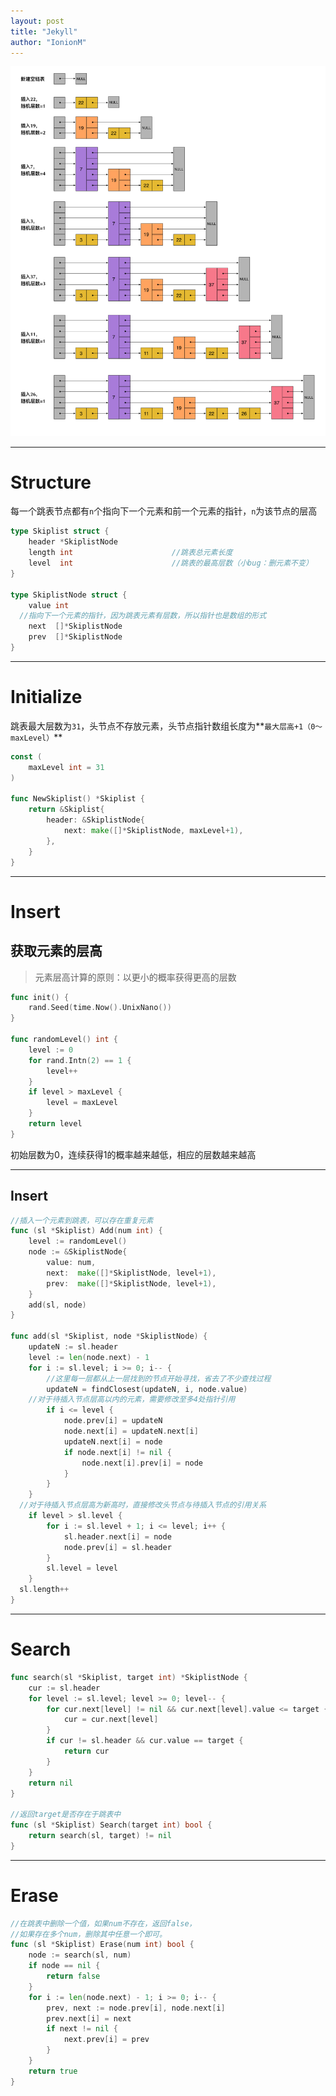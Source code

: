 ```yaml
---
layout: post
title: "Jekyll"
author: "IonionM"
---
```


![skiplist](https://github.com/ionionm/DataStructure/blob/master/skiplist/asserts/skiplist.png?raw=true)

---

# Structure

每一个跳表节点都有`n`个指向下一个元素和前一个元素的指针，`n`为该节点的层高

```go
type Skiplist struct {
	header *SkiplistNode
	length int						//跳表总元素长度
	level  int						//跳表的最高层数（小bug：删元素不变）
}

type SkiplistNode struct {
	value int						
  //指向下一个元素的指针，因为跳表元素有层数，所以指针也是数组的形式
	next  []*SkiplistNode	
	prev  []*SkiplistNode
}
```

---



# Initialize

跳表最大层数为`31`，头节点不存放元素，头节点指针数组长度为**`最大层高+1（0～maxLevel）`**

```go
const (
	maxLevel int = 31
)

func NewSkiplist() *Skiplist {
	return &Skiplist{
		header: &SkiplistNode{
			next: make([]*SkiplistNode, maxLevel+1),
		},
	}
}
```

---

# Insert

## 获取元素的层高

> 元素层高计算的原则：以更小的概率获得更高的层数

```go
func init() {
	rand.Seed(time.Now().UnixNano())
}

func randomLevel() int {
	level := 0
	for rand.Intn(2) == 1 {
		level++
	}
	if level > maxLevel {
		level = maxLevel
	}
	return level
}
```

初始层数为0，连续获得1的概率越来越低，相应的层数越来越高

---

## Insert

```go
//插入一个元素到跳表，可以存在重复元素
func (sl *Skiplist) Add(num int) {
	level := randomLevel()
	node := &SkiplistNode{
		value: num,
		next:  make([]*SkiplistNode, level+1),
		prev:  make([]*SkiplistNode, level+1),
	}
	add(sl, node)
}

func add(sl *Skiplist, node *SkiplistNode) {
	updateN := sl.header
	level := len(node.next) - 1
	for i := sl.level; i >= 0; i-- {
		//这里每一层都从上一层找到的节点开始寻找，省去了不少查找过程
		updateN = findClosest(updateN, i, node.value)
    //对于待插入节点层高以内的元素，需要修改至多4处指针引用
		if i <= level {
			node.prev[i] = updateN
			node.next[i] = updateN.next[i]
			updateN.next[i] = node
			if node.next[i] != nil {
				node.next[i].prev[i] = node
			}
		}
	}
  //对于待插入节点层高为新高时，直接修改头节点与待插入节点的引用关系
	if level > sl.level {
		for i := sl.level + 1; i <= level; i++ {
			sl.header.next[i] = node
			node.prev[i] = sl.header
		}
		sl.level = level
	}
  sl.length++
}
```

---

# Search

```go
func search(sl *Skiplist, target int) *SkiplistNode {
	cur := sl.header
	for level := sl.level; level >= 0; level-- {
		for cur.next[level] != nil && cur.next[level].value <= target {
			cur = cur.next[level]
		}
		if cur != sl.header && cur.value == target {
			return cur
		}
	}
	return nil
}

//返回target是否存在于跳表中
func (sl *Skiplist) Search(target int) bool {
	return search(sl, target) != nil
}
```

---

# Erase

```go
//在跳表中删除一个值，如果num不存在，返回false，
//如果存在多个num，删除其中任意一个即可。
func (sl *Skiplist) Erase(num int) bool {
	node := search(sl, num)
	if node == nil {
		return false
	}
	for i := len(node.next) - 1; i >= 0; i-- {
		prev, next := node.prev[i], node.next[i]
		prev.next[i] = next
		if next != nil {
			next.prev[i] = prev
		}
	}
	return true
}
```


